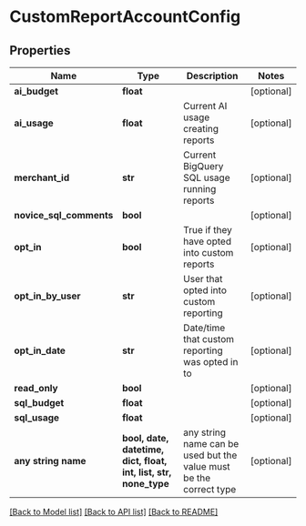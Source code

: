 # CustomReportAccountConfig


## Properties
Name | Type | Description | Notes
------------ | ------------- | ------------- | -------------
**ai_budget** | **float** |  | [optional] 
**ai_usage** | **float** | Current AI usage creating reports | [optional] 
**merchant_id** | **str** | Current BigQuery SQL usage running reports | [optional] 
**novice_sql_comments** | **bool** |  | [optional] 
**opt_in** | **bool** | True if they have opted into custom reports | [optional] 
**opt_in_by_user** | **str** | User that opted into custom reporting | [optional] 
**opt_in_date** | **str** | Date/time that custom reporting was opted in to | [optional] 
**read_only** | **bool** |  | [optional] 
**sql_budget** | **float** |  | [optional] 
**sql_usage** | **float** |  | [optional] 
**any string name** | **bool, date, datetime, dict, float, int, list, str, none_type** | any string name can be used but the value must be the correct type | [optional]

[[Back to Model list]](../README.md#documentation-for-models) [[Back to API list]](../README.md#documentation-for-api-endpoints) [[Back to README]](../README.md)


